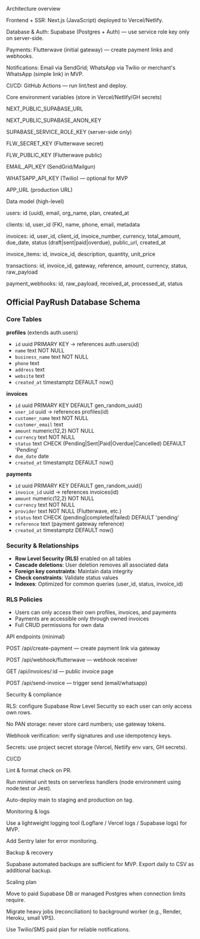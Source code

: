 Architecture overview

Frontend + SSR: Next.js (JavaScript) deployed to Vercel/Netlify.

Database & Auth: Supabase (Postgres + Auth) — use service role key only on server-side.

Payments: Flutterwave (initial gateway) — create payment links and webhooks.

Notifications: Email via SendGrid; WhatsApp via Twilio or merchant's WhatsApp (simple link) in MVP.

CI/CD: GitHub Actions — run lint/test and deploy.

Core environment variables (store in Vercel/Netlify/GH secrets)

NEXT_PUBLIC_SUPABASE_URL

NEXT_PUBLIC_SUPABASE_ANON_KEY

SUPABASE_SERVICE_ROLE_KEY (server-side only)

FLW_SECRET_KEY (Flutterwave secret)

FLW_PUBLIC_KEY (Flutterwave public)

EMAIL_API_KEY (SendGrid/Mailgun)

WHATSAPP_API_KEY (Twilio) — optional for MVP

APP_URL (production URL)

Data model (high-level)

users: id (uuid), email, org_name, plan, created_at

clients: id, user_id (FK), name, phone, email, metadata

invoices: id, user_id, client_id, invoice_number, currency, total_amount, due_date, status (draft|sent|paid|overdue), public_url, created_at

invoice_items: id, invoice_id, description, quantity, unit_price

transactions: id, invoice_id, gateway, reference, amount, currency, status, raw_payload

payment_webhooks: id, raw_payload, received_at, processed_at, status

## Official PayRush Database Schema

### Core Tables

**profiles** (extends auth.users)
- `id` uuid PRIMARY KEY → references auth.users(id) 
- `name` text NOT NULL
- `business_name` text NOT NULL
- `phone` text
- `address` text  
- `website` text
- `created_at` timestamptz DEFAULT now()

**invoices**
- `id` uuid PRIMARY KEY DEFAULT gen_random_uuid()
- `user_id` uuid → references profiles(id) 
- `customer_name` text NOT NULL
- `customer_email` text
- `amount` numeric(12,2) NOT NULL
- `currency` text NOT NULL
- `status` text CHECK (Pending|Sent|Paid|Overdue|Cancelled) DEFAULT 'Pending'
- `due_date` date
- `created_at` timestamptz DEFAULT now()

**payments**
- `id` uuid PRIMARY KEY DEFAULT gen_random_uuid()
- `invoice_id` uuid → references invoices(id)
- `amount` numeric(12,2) NOT NULL
- `currency` text NOT NULL
- `provider` text NOT NULL (Flutterwave, etc.)
- `status` text CHECK (pending|completed|failed) DEFAULT 'pending'
- `reference` text (payment gateway reference)
- `created_at` timestamptz DEFAULT now()

### Security & Relationships

- **Row Level Security (RLS)** enabled on all tables
- **Cascade deletions**: User deletion removes all associated data
- **Foreign key constraints**: Maintain data integrity
- **Check constraints**: Validate status values
- **Indexes**: Optimized for common queries (user_id, status, invoice_id)

### RLS Policies

- Users can only access their own profiles, invoices, and payments
- Payments are accessible only through owned invoices
- Full CRUD permissions for own data

API endpoints (minimal)

POST /api/create-payment — create payment link via gateway

POST /api/webhook/flutterwave — webhook receiver

GET /api/invoices/:id — public invoice page

POST /api/send-invoice — trigger send (email/whatsapp)

Security & compliance

RLS: configure Supabase Row Level Security so each user can only access own rows.

No PAN storage: never store card numbers; use gateway tokens.

Webhook verification: verify signatures and use idempotency keys.

Secrets: use project secret storage (Vercel, Netlify env vars, GH secrets).

CI/CD

Lint & format check on PR.

Run minimal unit tests on serverless handlers (node environment using node:test or Jest).

Auto-deploy main to staging and production on tag.

Monitoring & logs

Use a lightweight logging tool (Logflare / Vercel logs / Supabase logs) for MVP.

Add Sentry later for error monitoring.

Backup & recovery

Supabase automated backups are sufficient for MVP. Export daily to CSV as additional backup.

Scaling plan

Move to paid Supabase DB or managed Postgres when connection limits require.

Migrate heavy jobs (reconciliation) to background worker (e.g., Render, Heroku, small VPS).

Use Twilio/SMS paid plan for reliable notifications.